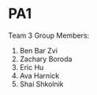 # PA1

Team 3 Group Members:
1. Ben Bar Zvi
2. Zachary Boroda
3. Eric Hu
4. Ava Harnick
5. Shai Shkolnik
